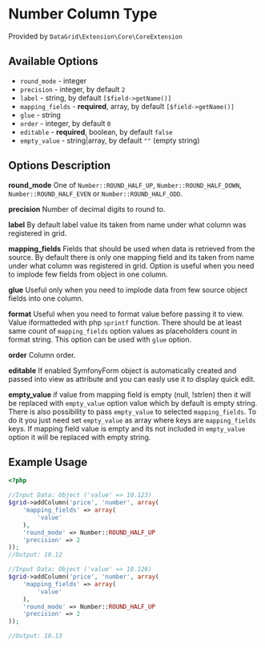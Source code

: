 # Number Column Type #

Provided by ``DataGrid\Extension\Core\CoreExtension``

## Available Options ##

* ``round_mode`` - integer
* ``precision`` - integer, by default ``2``
* ``label`` - string, by default ``[$field->getName()]``
* ``mapping_fields`` - **required**, array, by default ``[$field->getName()]``
* ``glue`` - string
* ``order`` - integer, by default ``0``
* ``editable`` - **required**, boolean, by default ``false``
* ``empty_value`` - string|array, by default ``""`` (empty string)

## Options Description ##

**round_mode** One of ``Number::ROUND_HALF_UP``, ``Number::ROUND_HALF_DOWN``, ``Number::ROUND_HALF_EVEN`` or ``Number::ROUND_HALF_ODD``.

**precision** Number of decimal digits to round to.

**label** By default label value its taken from name under what column was registered in grid.

**mapping_fields** Fields that should be used when data is retrieved from the source. By default there is only one mapping
field and its taken from name under what column was registered in grid.
Option is useful when you need to implode few fields from object in one column.

**glue** Useful only when you need to implode data from few source object fields into one column.

**format** Useful when you need to format value before passing it to view. Value iformatteded with php ``sprintf`` function. There should be at least same count of ``mapping_fields`` option
values as placeholders count in format string. This option can be used with ``glue`` option.

**order** Column order.

**editable** If enabled SymfonyForm object is automatically created and passed into view as attribute and you can easly use it to display quick edit.

**empty_value** if value from mapping field is empty (null, !strlen) then it will be replaced with ``empty_value`` option value which by default is empty string. There is also possibility to pass ``empty_value`` to selected ``mapping_fields``.
To do it you just need set ``empty_value`` as array where keys are ``mapping_fields`` keys. If mapping field value is empty and its not included in ``empty_value`` option it will be replaced with empty string.


## Example Usage ##

``` php
<?php

//Input Data: Object ('value' => 10.123)
$grid->addColumn('price', 'number', array(
    'mapping_fields' => array(
        'value'
    ),
    'round_mode' => Number::ROUND_HALF_UP
    'precision' => 2
));
//Output: 10.12

//Input Data: Object ('value' => 10.126)
$grid->addColumn('price', 'number', array(
    'mapping_fields' => array(
        'value'
    ),
    'round_mode' => Number::ROUND_HALF_UP
    'precision' => 2
));

//Output: 10.13
```
